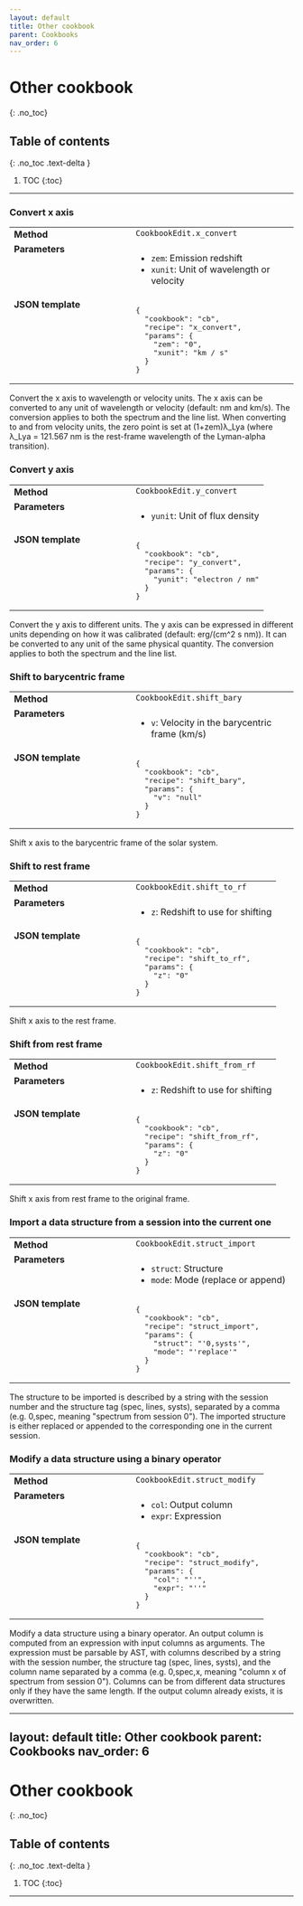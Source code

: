 ```yaml
---
layout: default
title: Other cookbook
parent: Cookbooks
nav_order: 6
---
```


# Other cookbook
{: .no_toc}

## Table of contents
{: .no_toc .text-delta }

1. TOC
{:toc}
---

###  Convert x axis
        
<table>
  <tbody>
    <tr>
      <td style="vertical-align:top;width:200px"><strong>Method</strong></td>
      <td style="vertical-align:top"><code>CookbookEdit.x_convert</code></td>
    </tr>
    <tr>
      <td style="vertical-align:top"><strong>Parameters</strong></td>
      <td style="vertical-align:top">
        <ul>
          <li><code>zem</code>: Emission redshift</li>
          <li><code>xunit</code>: Unit of wavelength or velocity</li>
        </ul>
      </td>
    </tr>
    <tr>
      <td style="vertical-align:top;width:200px"><strong>JSON template</strong></td>
      <td style="vertical-align:top"><pre>
{
  "cookbook": "cb",
  "recipe": "x_convert",
  "params": {
    "zem": "0",
    "xunit": "km / s"
  }
}    </pre></td>
    </tr>
  </tbody>
</table>

Convert the x axis to wavelength or velocity units. The x axis can be converted to any unit of wavelength or velocity (default: nm and km/s). The conversion applies to both the spectrum and the line list. When converting to and from velocity units, the zero point is set at (1+zem)λ_Lya (where λ_Lya = 121.567 nm is the rest-frame wavelength of the Lyman-alpha transition).

###  Convert y axis
        
<table>
  <tbody>
    <tr>
      <td style="vertical-align:top;width:200px"><strong>Method</strong></td>
      <td style="vertical-align:top"><code>CookbookEdit.y_convert</code></td>
    </tr>
    <tr>
      <td style="vertical-align:top"><strong>Parameters</strong></td>
      <td style="vertical-align:top">
        <ul>
          <li><code>yunit</code>: Unit of flux density</li>
        </ul>
      </td>
    </tr>
    <tr>
      <td style="vertical-align:top;width:200px"><strong>JSON template</strong></td>
      <td style="vertical-align:top"><pre>
{
  "cookbook": "cb",
  "recipe": "y_convert",
  "params": {
    "yunit": "electron / nm"
  }
}    </pre></td>
    </tr>
  </tbody>
</table>

Convert the y axis to different units. The y axis can be expressed in different units depending on how it was calibrated (default: erg/(cm^2 s nm)). It can be converted to any unit of the same physical quantity. The conversion applies to both the spectrum and the line list.

###  Shift to barycentric frame
        
<table>
  <tbody>
    <tr>
      <td style="vertical-align:top;width:200px"><strong>Method</strong></td>
      <td style="vertical-align:top"><code>CookbookEdit.shift_bary</code></td>
    </tr>
    <tr>
      <td style="vertical-align:top"><strong>Parameters</strong></td>
      <td style="vertical-align:top">
        <ul>
          <li><code>v</code>: Velocity in the barycentric frame (km/s)</li>
        </ul>
      </td>
    </tr>
    <tr>
      <td style="vertical-align:top;width:200px"><strong>JSON template</strong></td>
      <td style="vertical-align:top"><pre>
{
  "cookbook": "cb",
  "recipe": "shift_bary",
  "params": {
    "v": "null"
  }
}    </pre></td>
    </tr>
  </tbody>
</table>

Shift x axis to the barycentric frame of the solar system.

###  Shift to rest frame
        
<table>
  <tbody>
    <tr>
      <td style="vertical-align:top;width:200px"><strong>Method</strong></td>
      <td style="vertical-align:top"><code>CookbookEdit.shift_to_rf</code></td>
    </tr>
    <tr>
      <td style="vertical-align:top"><strong>Parameters</strong></td>
      <td style="vertical-align:top">
        <ul>
          <li><code>z</code>: Redshift to use for shifting</li>
        </ul>
      </td>
    </tr>
    <tr>
      <td style="vertical-align:top;width:200px"><strong>JSON template</strong></td>
      <td style="vertical-align:top"><pre>
{
  "cookbook": "cb",
  "recipe": "shift_to_rf",
  "params": {
    "z": "0"
  }
}    </pre></td>
    </tr>
  </tbody>
</table>

Shift x axis to the rest frame.

###  Shift from rest frame
        
<table>
  <tbody>
    <tr>
      <td style="vertical-align:top;width:200px"><strong>Method</strong></td>
      <td style="vertical-align:top"><code>CookbookEdit.shift_from_rf</code></td>
    </tr>
    <tr>
      <td style="vertical-align:top"><strong>Parameters</strong></td>
      <td style="vertical-align:top">
        <ul>
          <li><code>z</code>: Redshift to use for shifting</li>
        </ul>
      </td>
    </tr>
    <tr>
      <td style="vertical-align:top;width:200px"><strong>JSON template</strong></td>
      <td style="vertical-align:top"><pre>
{
  "cookbook": "cb",
  "recipe": "shift_from_rf",
  "params": {
    "z": "0"
  }
}    </pre></td>
    </tr>
  </tbody>
</table>

Shift x axis from rest frame to the original frame.

###  Import a data structure from a session into the current one
        
<table>
  <tbody>
    <tr>
      <td style="vertical-align:top;width:200px"><strong>Method</strong></td>
      <td style="vertical-align:top"><code>CookbookEdit.struct_import</code></td>
    </tr>
    <tr>
      <td style="vertical-align:top"><strong>Parameters</strong></td>
      <td style="vertical-align:top">
        <ul>
          <li><code>struct</code>: Structure</li>
          <li><code>mode</code>: Mode (replace or append)</li>
        </ul>
      </td>
    </tr>
    <tr>
      <td style="vertical-align:top;width:200px"><strong>JSON template</strong></td>
      <td style="vertical-align:top"><pre>
{
  "cookbook": "cb",
  "recipe": "struct_import",
  "params": {
    "struct": "'0,systs'",
    "mode": "'replace'"
  }
}    </pre></td>
    </tr>
  </tbody>
</table>

The structure to be imported is described by a string with the session number and the structure tag (spec, lines, systs), separated by a comma (e.g. 0,spec, meaning "spectrum from session 0"). The imported structure is either replaced or appended to the corresponding one in the current session.

###  Modify a data structure using a binary operator
        
<table>
  <tbody>
    <tr>
      <td style="vertical-align:top;width:200px"><strong>Method</strong></td>
      <td style="vertical-align:top"><code>CookbookEdit.struct_modify</code></td>
    </tr>
    <tr>
      <td style="vertical-align:top"><strong>Parameters</strong></td>
      <td style="vertical-align:top">
        <ul>
          <li><code>col</code>: Output column</li>
          <li><code>expr</code>: Expression</li>
        </ul>
      </td>
    </tr>
    <tr>
      <td style="vertical-align:top;width:200px"><strong>JSON template</strong></td>
      <td style="vertical-align:top"><pre>
{
  "cookbook": "cb",
  "recipe": "struct_modify",
  "params": {
    "col": "''",
    "expr": "''"
  }
}    </pre></td>
    </tr>
  </tbody>
</table>

Modify a data structure using a binary operator. An output column is computed from an expression with input columns as arguments. The expression must be parsable by AST, with columns described by a string with the session number, the structure tag (spec, lines, systs), and the column name separated by a comma (e.g. 0,spec,x, meaning "column x of spectrum from session 0"). Columns can be from different data structures only if they have the same length. If the output column already exists, it is overwritten.

---
layout: default
title: Other cookbook
parent: Cookbooks
nav_order: 6
---

# Other cookbook
{: .no_toc}

## Table of contents
{: .no_toc .text-delta }

1. TOC
{:toc}
---








